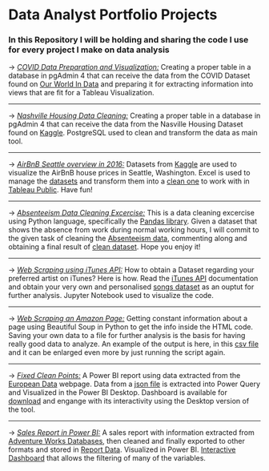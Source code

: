 #  Data Analyst Portfolio Projects

### In this Repository I will be holding and sharing the code I use for every project I make on data analysis



→ <i class="fab fa-github">[COVID Data Preparation and Visualization:](/Data%20Preparation%20-%20Visualization%20-%20COVID/)</i> Creating a proper table in a database in pgAdmin 4
that can receive the data from the COVID Dataset found on [Our World In Data](https://ourworldindata.org/explorers/coronavirus-data-explorer?zoomToSelection=true&country=USA~GBR~CAN~DEU~ITA~IND&pickerSort=asc&pickerMetric=location&Interval=Cumulative&Relative+to+Population=true&Color+by+test+positivity=false&Metric=Excess+mortality+%28estimates%29) and preparing it for extracting information into views that are fit for a Tableau Visualization.

---

→ <i class="fab fa-github">[Nashville Housing Data Cleaning:](/Data%20Cleaning%20-%20Nashville%20Housing/)</i> Creating a proper table in a database in pgAdmin 4 that can receive the data from the Nasville Housing Dataset found on [Kaggle](https://www.kaggle.com/datasets/tmthyjames/nashville-housing-data). PostgreSQL used to clean and transform the data as main tool. 

---

→ <i class="fab fa-github">[AirBnB Seattle overview in 2016:](/AirBnB%20Seattle%20Datasets/)</i> Datasets from [Kaggle](https://www.kaggle.com/datasets/airbnb/seattle) are used to visualize the AirBnB house prices in Seattle, Washington. Excel is used to manage the [datasets](/AirBnB%20Seattle%20Datasets/Datasets/) and transform them into a [clean one](https://drive.google.com/drive/folders/1-Fmiwe_YIVsN87EYttitx4vcJFSzRxeR) to work with in [Tableau Public](https://public.tableau.com/app/profile/daniel.rivero5056/viz/AirBnBpricesseattle2016/airbnbprices). Have fun!


---

→ <i class="fab fa-github">[Absenteeism Data Cleaning Excercise:](/Absenteeism%20Excercise/)</i> This is a data cleaning excercise using Python language, specifically the [Pandas library](https://pandas.pydata.org/). Given a dataset that shows the absence from work during normal working hours, I will commit to the given task of cleaning the 
[Absenteeism data](/Absenteeism%20Excercise/Absenteeism_Excercise_dataset.csv), commenting along and obtaining a final result of [clean dataset](/Absenteeism%20Excercise/df_cleaned.csv). Hope you enjoy it!

---

→ <i class="fab fa-github">[Web Scraping using iTunes API:](/Web%20Scraping%20iTunes/)</i>
How to obtain a Dataset regarding your preferred artist on iTunes? Here is how. Read the [iTunes API](https://performance-partners.apple.com/search-api) documentation and obtain your very own and personalised [songs dataset](/Web%20Scraping%20iTunes/songs_info.csv) as an ouptut for further analysis. Jupyter Notebook used to visualize the code.

---

→ <i class="fab fa-github">[Web Scraping an Amazon Page:](/Web%20Scraping%20Amazon/)</i>
Getting constant information about a page using Beautiful Soup in Python to get the info inside the HTML code. Saving your own data to a file for further analysis is the basis for having really good data to analyze. An example of the output is here, in this [csv file](/Web%20Scraping%20Amazon/AmazonWebScraping.csv) and it can be enlarged even more by just running the script again.

---

→ <i class="fab fa-github">[Fixed Clean Points:](/Puntos%20Limpios%20Madrid/)</i>
A Power BI report using data extracted from the [European Data](https://data.europa.eu/data/datasets/https-datos-madrid-es-egob-catalogo-200284-0-puntos-limpios-fijos?locale=en) webpage. Data from a [json file](https://datos.madrid.es/portal/site/egob/menuitem.ac61933d6ee3c31cae77ae7784f1a5a0/?vgnextoid=00149033f2201410VgnVCM100000171f5a0aRCRD&format=json&file=0&filename=200284-0-puntos-limpios-fijos&mgmtid=2bb427e0cb503410VgnVCM1000000b205a0aRCRD&preview=full) is extracted into Power Query and Visualized in the Power BI Desktop. Dashboard is available for [download](https://drive.google.com/drive/folders/1txoUIO80g6ekvWErHUfou5TA2qCdM2ZS?usp=sharing) and engange with its interactivity using the Desktop version of the tool.

---

→ <i class="fab fa-github">[Sales Report in Power BI:](/Sales%20Report%20Power%20BI)</i> A sales report with information extracted from [Adventure Works Databases](https://learn.microsoft.com/es-es/sql/samples/adventureworks-install-configure?view=sql-server-ver16&tabs=ssms), then cleaned and finally exported to other formats and stored in [Report Data](/Sales%20Report%20Power%20BI/Report%20Data/). Visualized in Power BI. [Interactive Dashboard](https://drive.google.com/drive/folders/1-8y7J4R4t-M-SYjLhtS26xqFEobq8A_G?usp=drive_link) that allows the filtering of many of the variables.


